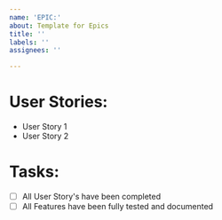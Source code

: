 ```yaml
---
name: 'EPIC:'
about: Template for Epics
title: ''
labels: ''
assignees: ''

---
```


# User Stories:
- User Story 1
- User Story 2

# Tasks:
- [ ] All User Story's have been completed
- [ ] All Features have been fully tested and documented
